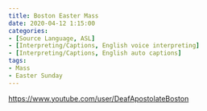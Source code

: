 ```yaml
---
title: Boston Easter Mass
date: 2020-04-12 1:15:00
categories:
- [Source Language, ASL]
- [Interpreting/Captions, English voice interpreting]
- [Interpreting/Captions, English auto captions]
tags:
- Mass
- Easter Sunday
---
```

https://www.youtube.com/user/DeafApostolateBoston